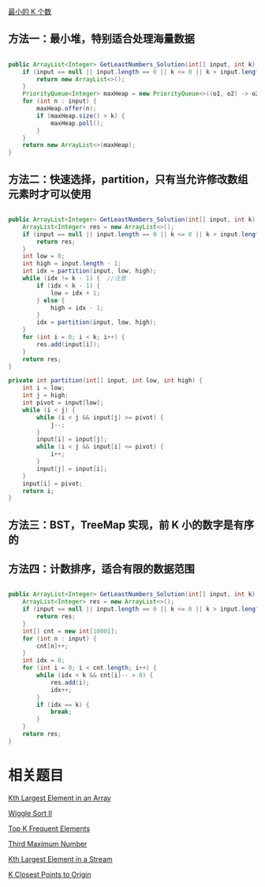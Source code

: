 [最小的 K 个数](https://www.nowcoder.com/practice/6a296eb82cf844ca8539b57c23e6e9bf?tpId=13&tqId=11182&tPage=1&rp=1&ru=/ta/coding-interviews&qru=/ta/coding-interviews/question-ranking&from=cyc_github)

## 方法一：最小堆，特别适合处理海量数据

```java

public ArrayList<Integer> GetLeastNumbers_Solution(int[] input, int k) {
    if (input == null || input.length == 0 || k <= 0 || k > input.length) {
        return new ArrayList<>();
    }
    PriorityQueue<Integer> maxHeap = new PriorityQueue<>((o1, o2) -> o2 - o1);  //注意
    for (int n : input) {
        maxHeap.offer(n);
        if (maxHeap.size() > k) {
            maxHeap.poll();
        }
    }
    return new ArrayList<>(maxHeap);
}

```

## 方法二：快速选择，partition，只有当允许修改数组元素时才可以使用

```java

public ArrayList<Integer> GetLeastNumbers_Solution(int[] input, int k) {
    ArrayList<Integer> res = new ArrayList<>();
    if (input == null || input.length == 0 || k <= 0 || k > input.length) {
        return res;
    }
    int low = 0;
    int high = input.length - 1;
    int idx = partition(input, low, high);
    while (idx != k - 1) {  //注意
        if (idx < k - 1) {
            low = idx + 1;
        } else {
            high = idx - 1;
        }
        idx = partition(input, low, high);
    }
    for (int i = 0; i < k; i++) {
        res.add(input[i]);
    }
    return res;
}

private int partition(int[] input, int low, int high) {
    int i = low;
    int j = high;
    int pivot = input[low];
    while (i < j) {
        while (i < j && input[j] >= pivot) {
            j--;
        }
        input[i] = input[j];
        while (i < j && input[i] <= pivot) {
            i++;
        }
        input[j] = input[i];
    }
    input[i] = pivot;
    return i;
}

```

## 方法三：BST，TreeMap 实现，前 K 小的数字是有序的

## 方法四：计数排序，适合有限的数据范围

```java

public ArrayList<Integer> GetLeastNumbers_Solution(int[] input, int k) {
    ArrayList<Integer> res = new ArrayList<>();
    if (input == null || input.length == 0 || k <= 0 || k > input.length) {
        return res;
    }
    int[] cnt = new int[10001];
    for (int n : input) {
        cnt[n]++;
    }
    int idx = 0;
    for (int i = 0; i < cnt.length; i++) {
        while (idx < k && cnt[i]-- > 0) {
            res.add(i);
            idx++;
        }
        if (idx == k) {
            break;
        }
    }
    return res;
}

```

# 相关题目

[Kth Largest Element in an Array](https://leetcode.com/problems/kth-largest-element-in-an-array/)

[Wiggle Sort II](https://leetcode.com/problems/wiggle-sort-ii/)

[Top K Frequent Elements](https://leetcode.com/problems/top-k-frequent-elements/)

[Third Maximum Number](https://leetcode.com/problems/third-maximum-number/)

[Kth Largest Element in a Stream](https://leetcode.com/problems/kth-largest-element-in-a-stream/)

[K Closest Points to Origin](https://leetcode.com/problems/k-closest-points-to-origin/)